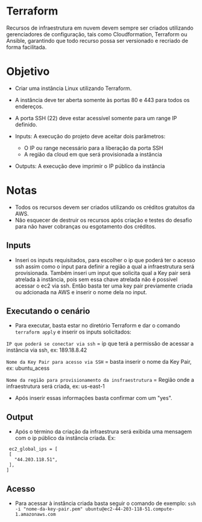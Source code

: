 # Terraform

Recursos de infraestrutura em nuvem devem sempre ser criados utilizando gerenciadores de configuração, tais como Cloudformation, Terraform ou Ansible, garantindo que todo recurso possa ser versionado e recriado de forma facilitada.

# Objetivo

- Criar uma instância Linux utilizando Terraform.
- A instância deve ter aberta somente às portas 80 e 443 para todos os endereços.
- A porta SSH (22) deve estar acessível somente para um range IP definido.
- Inputs: A execução do projeto deve aceitar dois parâmetros:
  - O IP ou range necessário para a liberação da porta SSH
  - A região da cloud em que será provisionada a instância

- Outputs: A execução deve imprimir o IP público da instância

# Notas

- Todos os recursos devem ser criados utilizando os créditos gratuitos da AWS.
- Não esquecer de destruir os recursos após criação e testes do desafio para não haver cobranças ou esgotamento dos créditos.


## Inputs

- Inseri os inputs requisitados, para escolher o ip que poderá ter o acesso ssh assim como o input para definir a região a qual a infraestrutura será provisionada.
Também inseri um input que solicita qual a Key pair será atrelada à instância, pois sem essa chave atrelada não é possível acessar o ec2 via ssh. Então basta ter uma key pair previamente criada ou adcionada na AWS e inserir o nome dela no input.

## Executando o cenário

- Para executar, basta estar no diretório Terraform e dar o comando `terraform apply` e inserir os inputs solicitados: 

 `IP que poderá se conectar via ssh` = ip que terá a permissão de acessar a instância via ssh, ex: 189.18.8.42

 `Nome da Key Pair para acesso via SSH` = basta inserir o nome da Key Pair, ex: ubuntu_acess

 `Nome da região para provisionamento da insfraestrutura` = Região onde a infraestrutura será criada, ex: us-east-1

 - Após inserir essas informações basta confirmar com um "yes".

 ## Output

 - Após o término da criação da infraestrura será exibida uma mensagem com o ip público da instância criada. Ex: 
 ```
  ec2_global_ips = [
  [
    "44.203.118.51",
  ],
]
```

## Acesso

- Para acessar à instância criada basta seguir o comando de exemplo: `ssh -i "nome-da-key-pair.pem" ubuntu@ec2-44-203-118-51.compute-1.amazonaws.com`



